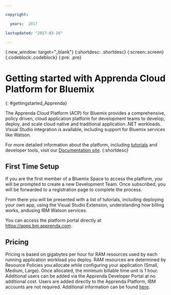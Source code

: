 ```yaml
---

copyright:

  years:  2017

lastupdated: "2017-03-16"

---
```


{:new_window: target="_blank"}
{:shortdesc: .shortdesc}
{:screen:.screen}
{:codeblock:.codeblock}
{:pre: .pre}


# Getting started with Apprenda Cloud Platform for Bluemix
{: #gettingstarted_Apprenda}

The Apprenda Cloud Platform (ACP) for Bluemix provides a comprehensive, policy driven, cloud application platform for development teams to develop, deploy, and scale cloud native and traditional application .NET workloads.  Visual Studio integration is available, including support for Bluemix services like Watson.

For more detailed information about the platform, including [tutorials](http://docs.apprenda.com/current/tutorials) and developer tools, visit our [Documentation site](http://docs.apprenda.com/current/developers).
{:shortdesc}


## First Time Setup
 If you are the first member of a Bluemix Space to access the platform, you will be prompted to create a new Development Team. Once subscribed, you will be forwarded to a registration page to complete the process.

 From there you will be presented with a list of tutorials, including deploying your own app, using the Visual Studio Extension, understanding how billing works, andusing IBM Watson services.
 
 You can access the platform portal directly at https://apps.bm.apprenda.com.
 
## Pricing
 Pricing is based on gigabytes per hour for RAM resources used by each running application workload you deploy.  RAM resources are determined by Resource Policies you allocate while configuring your application (Small, Medium, Large). Once allocated, the minimum billable time unit is 1 hour. Additional users can be added via the Apprenda Developer Portal at no additional cost. Users are added directly to the Apprenda Platform, IBM accounts are not required. Additional information can be found [here](https://apps.bm.apprenda.com/tutorial/how-bluemix-net-billing-works.html).


<!-- Related links moved to toc file:
# Related Links
{: #rellinks notoc}

## Help and Support
{: #general}

* [Apprenda Home](https://apprenda.com/){:new_window}
* [For Developers](http://docs.apprenda.com/current/developers){:new_window}
* [Support](https://support.apprenda.com/hc/en-us){:new_window}
* [Slack User Group](https://apprenda-bluemix.slack.com){:new_window}

## Tutorials
{: #samples}

* [Tutorials Home](https://apps.bm.apprenda.com/tutorial/){:new_window}
* [Developer Tutorials Home](http://docs.apprenda.com/current/tutorials){:new_window}

## API Reference
{: #api}

* [Apprenda API Documentation](http://docs.apprenda.com/apprenda-apis){:new_window}
-->
